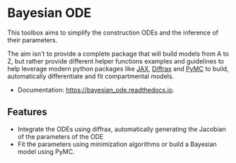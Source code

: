 # Bayesian ODE

This toolbox aims to simplify the construction ODEs and the inference of their parameters.

The aim isn't to provide a complete package that will build models from A to Z, but rather
provide different helper functions examples and guidelines to help leverage modern python
packages like [JAX](https://jax.readthedocs.io/en/latest/),
[Diffrax](https://docs.kidger.site/diffrax/) and
[PyMC](https://www.pymc.io/welcome.html) to build, automatically differentiate and fit
compartmental models.

* Documentation: https://bayesian_ode.readthedocs.io.

## Features

* Integrate the ODEs using diffrax, automatically generating the Jacobian of the parameters of the ODE
* Fit the parameters using minimization algorithms or build a Bayesian model using PyMC.




